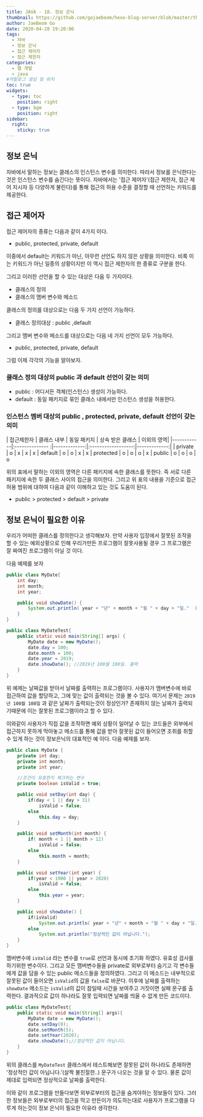 ```yaml
---
title: JAVA - 10. 정보 은닉
thumbnail: https://github.com/gojaebeom/hexo-blog-server/blob/master/themes/icarus/source/images/%EC%9E%90%EB%B0%94/thumbnail.png?raw=true
author: JaeBeom Go
date: 2020-04-28 19:20:00
tags:
  - 자바
  - 정보 은닉
  - 접근 제어자 
  - 접근 제한자
categories:
  - 웹 개발
  - java
#카탈로그 생성 및 위치
toc: true
widgets:
  - type: toc
    position: right
  - type: bgm
    position: right
sidebar:
  right:
    sticky: true
---
```


## 정보 은닉
자바에서 말하는 정보는 클래스의 인스턴스 변수를 의미한다. 따라서 정보를 은닉한다는 것은 인스턴스 변수를 숨긴다는 뜻이다. 자바에서는 '접근 제어자'(접근 제한자, 접근 제어 지시자 등 다양하게 불린다)를 통해  접근의 허용 수준을 결정할 때 선언하는 키워드를 제공한다.<!-- more -->

## 접근 제어자
접근 제어자의 종류는 다음과 같이 4가지 이다.
- public, protected, private, default

이중에서 default는 키워드가 아닌, 아무런 선언도 하지 않은 상황을 의미한다. 비록 이는 키워드가 아닌 일종의 상황이지만 이 역시 접근 제한자의 한 종류로 구분을 한다. 

그리고 이러한 선언을 할 수 있는 대상은 다음 두 가지이다.
- 클래스의 정의
- 클래스의 맴버 변수와 메소드
 
클래스의 정의를 대상으로는 다음 두 가지 선언이 가능하다.
- 클래스 정의대상 : public ,default

그리고 맴버 변수와 메소드를 대상으로는 다음 네 가지 선언이 모두 가능하다.
- public, protected, private, default

그럼 이제 각각의 기능을 알아보자. 

### 클래스 정의 대상의 public 과 default 선언이 갖는 의미
- public : 어디서든 객체(인스턴스) 생성이 가능하다. 
- default : 동일 패키지로 묶인 클래스 내에서만 인스턴스 생성을 허용한다.

### 인스턴스 멤버 대상의 public , protected, private, default 선언이 갖는 의미
 
|  접근제한자 |   클래스 내부  |  동일 패키지  |  상속 받은 클래스  |  이외의 영역|
|------------|:-------------- :|-------------:|:------------------:|-------------:|
|    private  |        o       |        x      |         x         |       x
|    default  |        o       |        o      |         x         |       x
|   protected |        o       |        o      |         o         |       x
|    public   |        o       |        o      |         o         |       o 
    
위의 표에서 말하는 이외의 영역은 다른 패키지에 속한 클래스를 뜻한다. 즉 서로 다른 패키지에 속한 두 클래스 사이의 접근을 의미한다. 그리고 위 표의 내용을 기준으로 접근 허용 범위에 대하여 다음과 같이 이해하고 있는 것도 도움이 된다. 

- public >  protected > default > private

## 정보 은닉이 필요한 이유
우리가 어떠한 클래스를 정의한다고 생각해보자. 만약 사용자 입장에서 잘못된 조작을 할 수 있는 예외상황으로 인해 우리가만든 프로그램이 잘못사용될 경우 그 프로그램은 잘 짜여진 프로그램이 아닐 것 이다.

다음 예제를 보자
```java
public class MyDate{
    int day;
    int month;
    int year;

    public void showDate() {	
		System.out.println( year + "년" + month + "월 " + day + "일."  );
	}
}

public class MyDateTest{
    public static void main(String[] args) {
		MyDate date = new MyDate();
		date.day = 100;
		date.month = 100;
		date.year = 2019;
		date.showDate(); //2019년 100월 100일. 출력
	}
}
```
위 예제는 날짜값을 받아서 날짜를 출력하는 프로그램이다. 사용자가 맴버변수에 바로 접근하여 값을 할당하고, 그에 맞는 값이 출력되는 것을 볼 수 있다. 여기서 문제는 `2019년 100월 100일` 과 같은 날짜가 출력되는것이 정상인가? 존재하지 않는 날짜가 출력되기때문에 이는 잘못된 프로그램이라고 할 수 있다.

이와같이 사용자가 직접 값을 조작하면 예외 상황이 일어날 수 있는 코드들은 외부에서 접근하지 못하게 막아놓고 메소드를 통해 값을 받아 잘못된 값이 들어오면 조취를 취할 수 있게 하는 것이 정보은닉의 대표적인 예 이다. 다음 예제를 보자.

```java
public class MyDate {
    private int day; 
    private int month;
    private int year;

    //조건이 유효한지 체크하는 변수
    private boolean isValid = true;

    public void setDay(int day) {
        if(day < 1 || day > 31)
            isValid = false;
        else
            this.day = day; 
    }

    public void setMonth(int month) {
        if( month < 1 || month > 12) 
            isValid = false;
        else 
            this.month = month;
    }

    public void setYear(int year) {
        if(year < 1900 || year > 2020)
            isValid = false;
        else
            this.year = year;
    }

    public void showDate() {
        if(isValid) 
            System.out.println( year + "년" + month + "월 " + day + "일."  );
        else 
            System.out.println("정상적인 값이 아닙니다.");  
    }
}
```
맴버변수에 `isValid` 라는 변수를 `true`로 선언과 동시에 초기화 하였다. 유효성 검사를 하기위한 변수이다. 그리고 모든 맴버변수들을 private로 외부로부터 숨기고 각 변수들에게 값을 담을 수 있는 public 메소드들을 정의하였다. 그리고 이 메소드는 내부적으로 잘못된 값이 들어오면 `isValid`의 값을 `false`로 바꾼다. 이후에 날짜를 출력하는 `showDate` 메소드는 `isValid`의 값이 참일때 시간을 보여주고 거짓이면 실패 문구를 출력한다. 결과적으로 값이 하나라도 잘못 입력되면 날짜를 띄울 수 없게 만든 코드이다.

```java
public class MyDateTest{
    public static void main(String[] args){
        MyDate date = new MyDate();
    	date.setDay(0);
    	date.setMonth(5);
    	date.setYear(2020);
    	date.showDate();//정상적인 값이 아닙니다.
    }
}
```

위의 클래스를 `MyDateTest` 클래스에서 테스트해보면 잘못된 값이 하나라도 존재하면 '정상적인 값이 아닙니다.'(살짝 불친절한..) 문구가 나오는 것을 알 수 있다. 물론 값이 제대로 입력되면 정상적으로 날짜를 출력한다. 

이와 같이 프로그램을 만들다보면 외부로부터의 접근을 숨겨야하는 정보들이 있다. 그러한 정보들은 외부로부터의 접근을 막고 만든이가 의도하는대로 사용자가 프로그램을 다루게 하는것이 정보 은닉이 필요한 이유라 생각한다.